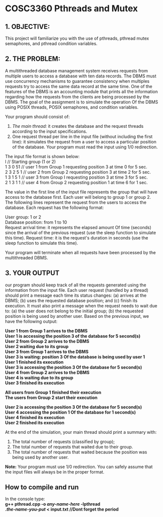 # COSC3360 Pthreads and Mutex

 ## **1. OBJECTIVE:** 
 This project will familiarize you with the use of pthreads, pthread mutex semaphores, and pthread condition variables. 
 
 ## **2. THE PROBLEM:** 
A multithreaded database management system receives requests from multiple users to access a database with ten data records. The DBMS must use concurrency mechanisms to guarantee consistency when multiples requests try to access the same data record at the same time. One of the features of the DBMS is an accounting module that prints all the information regarding how the requests from the clients are being processed by the DBMS. The goal of the assignment is to simulate the operation Of the DBMS using POSIX threads, POSIX semaphores, and condition variables.

Your program should consist of: 
1. *The main thread:* it creates the database and the request threads according to the input specifications. 
2. One request thread per line in the input file (without including the first line): it simulates the request from a user to access a particular position of the database. Your program must read the input using 1/0 redirection.

The input file format is shown below: \
 l          // Starting group (1 or 2)  
 1 3 0 51   // user 1 from Group 1 requesting position 3 at time 0 for 5 sec.  
 2 3 2 5 1  // user 2 from Group 2 requesting position 3 at time 2 for 5 sec.  
 1 3 1 5 1  // user 3 from Group I requesting position 3 at time 3 for 5 sec.  
 2 1 3 1 1  // user 4 from Group 2 requesting position 1 at time 6 for 1 sec.  
 
 The value in the first line of the input file represents the group that will have access to the database first. Each user will belong to group 1 or group 2. The following lines represent the request from the users to access the database. Each request has the following format:  
 
 User group: 1 or 2  
 Database position: from 1 to 10  
 Request arrival time: it represents the elapsed amount Of time (seconds) since the arrival of the previous request (use the sleep function to simulate this time). Request time: it is the request's duration in seconds (use the sleep function to simulate this time).
 
 Your program will terminate when all requests have been processed by the multithreaded DBMS.  
 
 ## **3. YOUR OUTPUT**  
 our program should keep track of all the requests generated using the information from the input file. Each user request (handled by a thread) should print a message each time its status changes: (a) arrives at the DBMS; (b) uses the requested database position; and (c) finish its execution. It must also print a message when the request needs to wait due to: (a) the user does not belong to the initial group; (b) the requested position is being used by another user. Based on the previous input, we have the following output:
 
**User 1 from Group 1 arrives to the DBMS  
User 1 is accessing the position 3 of the database for 5 second(s)  
User 2 from Group 2 arrives to the DBMS  
User 2 waiting due to its group  
User 3 from Group 1 arrives to the DBMS  
User 3 is waiting: position 3 Of the database is being used by user 1  
User 1 finished its execution  
User 3 is accessing the position 3 Of the database for 5 second(s)  
User 4 from Group 2 arrives to the DBMS  
User 4 is waiting due to its group  
User 3 finished its execution**    

**All users from Group 1 finished their execution  
The users from Group 2 start their execution**  

**User 2 is accessing the position 3 Of the database for 5 second(s)  
User 4 accessing the position 1 Of the database for 1 second(s)  
User 4 finished its execution  
User 2 finished its execution**  

At the end of the simulation, your main thread should print a summary with:  
1. The total number of requests (classified by group);  
2. The total number of requests that waited due to their group.  
3. The total number of requests that waited because the position was being used by another user.

**Note:** Your program must use 1/0 redirection. You can safely assume that the input files will always be in the proper format.

## How to compile and run 
In the console type:  
 **g++ pthread.cpp -o *any-name-here* -lpthread**   
 **.*the-name-you-put* < input.txt //Dont forget the period**

